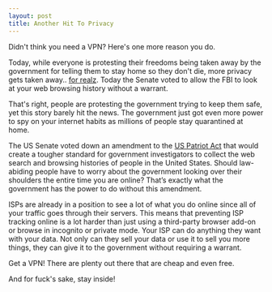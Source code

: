 ```yaml
---
layout: post
title: Another Hit To Privacy
---
```

Didn't think you need a VPN?  Here's one more reason you do.

Today, while everyone is protesting their freedoms being taken away by the government for telling them to stay home so they don't die, more privacy gets taken away.. [for realz](https://www.cnn.com/2020/05/13/politics/senate-vote-fisa-authorities/index.html).  Today the Senate voted to allow the FBI to look at your web browsing history without a warrant.

That's right, people are protesting the government trying to keep them safe, yet this story barely hit the news.  The government just got even more power to spy on your internet habits as millions of people stay quarantined at home.  

The US Senate voted down an amendment to the [US Patriot Act](https://en.wikipedia.org/wiki/Patriot_Act) that would create a tougher standard for government investigators to collect the web search and browsing histories of people in the United States.  Should law-abiding people have to worry about the government looking over their shoulders the entire time you are online? That’s exactly what the government has the power to do without this amendment.

ISPs are already in a position to see a lot of what you do online since all of your traffic goes through their servers. This means that preventing ISP tracking online is a lot harder than just using a third-party browser add-on or browse in incognito or private mode.  Your ISP can do anything they want with your data.  Not only can they sell your data or use it to sell you more things, they can give it to the government without requiring a warrant.   

Get a VPN! There are plenty out there that are cheap and even free.  

And for fuck's sake, stay inside!
